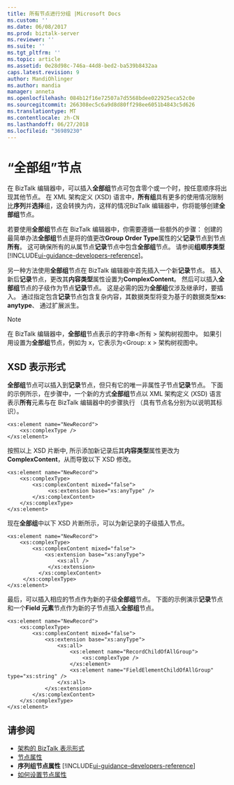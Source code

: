 ```yaml
---
title: 所有节点进行分组 |Microsoft Docs
ms.custom: ''
ms.date: 06/08/2017
ms.prod: biztalk-server
ms.reviewer: ''
ms.suite: ''
ms.tgt_pltfrm: ''
ms.topic: article
ms.assetid: 0e28d98c-746a-44d8-bed2-ba539b8432aa
caps.latest.revision: 9
author: MandiOhlinger
ms.author: mandia
manager: anneta
ms.openlocfilehash: 084b12f16e72507a7d5568bdee022925eca52c0e
ms.sourcegitcommit: 266308ec5c6a9d8d80ff298ee6051b4843c5d626
ms.translationtype: MT
ms.contentlocale: zh-CN
ms.lasthandoff: 06/27/2018
ms.locfileid: "36989230"
---
```

# <a name="all-group-nodes"></a>“全部组”节点
在 BizTalk 编辑器中，可以插入**全部组**节点可包含零个或一个时，按任意顺序将出现其他节点。 在 XML 架构定义 (XSD) 语言中，**所有组**具有更多的使用情况限制比**序列**并**选择**组，这会转换为内，这样的情况BizTalk 编辑器中，你将能够创建**全部组**节点。  

 若要使用**全部组**节点在 BizTalk 编辑器中，你需要遵循一些额外的步骤： 创建的最简单办法**全部组**节点是将的值更改**Group Order Type**属性的父**记录**节点到节点**所有**。 这可确保所有的从属节点**记录**节点中包含**全部组**节点。  请参阅**组顺序类型** [!INCLUDE[ui-guidance-developers-reference](../includes/ui-guidance-developers-reference.md)]。

 另一种方法使用**全部组**节点在 BizTalk 编辑器中首先插入一个新**记录**节点。 插入新后**记录**节点，更改其**内容类型**属性设置为**ComplexContent**。 然后可以插入**全部组**节点的子级作为节点**记录**节点。 这是必需的因为**全部组**仅涉及继承时，要插入。 通过指定包含**记录**节点包含复杂内容，其数据类型将变为基于的数据类型**xs: anytype**、 通过扩展派生。  

> [!NOTE]
>  在 BizTalk 编辑器中，**全部组**节点表示的字符串\<所有 > 架构树视图中。 如果引用设置为**全部组**节点，例如为 x，它表示为\<Group: x > 架构树视图中。  

## <a name="xsd-representation"></a>XSD 表示形式  
 **全部组**节点可以插入到**记录**节点，但只有它的唯一非属性子节点**记录**节点。 下面的示例所示，在步骤中，一个新的方式**全部组**节点以 XML 架构定义 (XSD) 语言表示**所有**元素与在 BizTalk 编辑器中的步骤执行 （具有节点名分别为以说明其标识）。  

```  
<xs:element name="NewRecord">  
    <xs:complexType />   
</xs:element>  
```  

 按照以上 XSD 片断中, 所示添加新记录后其**内容类型**属性更改为**ComplexContent**，从而导致以下 XSD 修改。  

```  
<xs:element name="NewRecord">  
    <xs:complexType>  
        <xs:complexContent mixed="false">  
             <xs:extension base="xs:anyType" />  
        </xs:complexContent>  
    </xs:complexType>  
</xs:element>  
```  

 现在**全部组**中以下 XSD 片断所示，可以为新记录的子级插入节点。  

```  
<xs:element name="NewRecord">  
    <xs:complexType>  
        <xs:complexContent mixed="false">  
            <xs:extension base="xs:anyType">  
                <xs:all />   
             </xs:extension>  
          </xs:complexContent>  
     </xs:complexType>  
</xs:element>  
```  

 最后，可以插入相应的节点作为新的子级**全部组**节点。 下面的示例演示**记录**节点和一个**Field 元素**节点作为新的子节点插入**全部组**节点。  

```  
<xs:element name="NewRecord">  
    <xs:complexType>  
        <xs:complexContent mixed="false">  
            <xs:extension base="xs:anyType">  
                <xs:all>  
                    <xs:element name="RecordChildOfAllGroup">  
                        <xs:complexType />  
                    </xs:element>  
                    <xs:element name="FieldElementChildOfAllGroup" type="xs:string" />  
                </xs:all>  
            </xs:extension>  
        </xs:complexContent>  
    </xs:complexType>  
</xs:element>  
```  

## <a name="see-also"></a>请参阅  
- [架构的 BizTalk 表示形式](../core/biztalk-representation-of-schemas.md)   
- [节点属性](../core/node-properties.md)   
- **序列组节点属性** [!INCLUDE[ui-guidance-developers-reference](../includes/ui-guidance-developers-reference.md)] 
- [如何设置节点属性](../core/how-to-set-node-properties.md)
